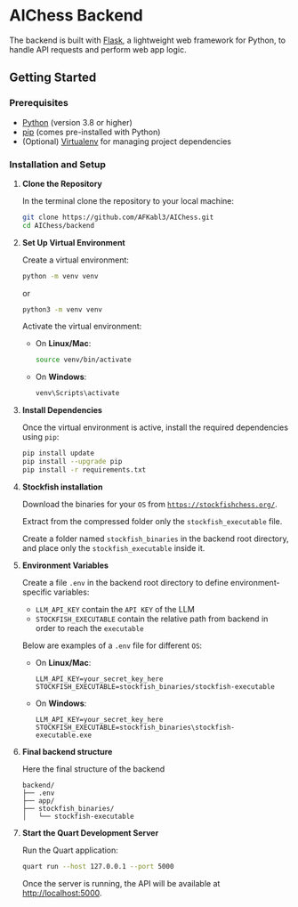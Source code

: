 # AIChess Backend

The backend is built with [Flask](https://flask.palletsprojects.com/en/stable/), a lightweight web framework for Python, to handle API requests and perform web app logic.

## Getting Started

### Prerequisites

- [Python](https://www.python.org/) (version 3.8 or higher)
- [pip](https://pip.pypa.io/en/stable/) (comes pre-installed with Python)
- (Optional) [Virtualenv](https://virtualenv.pypa.io/en/latest/) for managing project dependencies

### Installation and Setup

1. **Clone the Repository**

   In the terminal clone the repository to your local machine:

   ```bash
   git clone https://github.com/AFKabl3/AIChess.git
   cd AIChess/backend

   ```

2. **Set Up Virtual Environment**

   Create a virtual environment:

   ```bash
   python -m venv venv
   ```

   or

   ```bash
   python3 -m venv venv
   ```

   Activate the virtual environment:

   - On **Linux/Mac**:
     ```bash
     source venv/bin/activate
     ```
   - On **Windows**:
     ```powershell
     venv\Scripts\activate
     ```

3. **Install Dependencies**

   Once the virtual environment is active, install the required dependencies using `pip`:

   ```bash
   pip install update
   pip install --upgrade pip
   pip install -r requirements.txt
   ```

4. **Stockfish installation**

   Download the binaries for your `OS` from [`https://stockfishchess.org/`](https://stockfishchess.org/download/).

   Extract from the compressed folder only the `stockfish_executable` file.

   Create a folder named `stockfish_binaries` in the backend root directory, and place only the `stockfish_executable` inside it.

5. **Environment Variables**

   Create a file `.env` in the backend root directory to define environment-specific variables:

   - `LLM_API_KEY` contain the `API KEY` of the LLM
   - `STOCKFISH_EXECUTABLE` contain the relative path from
     backend in order to reach the `executable`

   Below are examples of a `.env` file for different `OS`:

   - On **Linux/Mac**:
     ```plain
     LLM_API_KEY=your_secret_key_here
     STOCKFISH_EXECUTABLE=stockfish_binaries/stockfish-executable
     ```
   - On **Windows**:
     ```plain
     LLM_API_KEY=your_secret_key_here
     STOCKFISH_EXECUTABLE=stockfish_binaries\stockfish-executable.exe
     ```

6. **Final backend structure**

   Here the final structure of the backend

   ```plain
   backend/
   ├── .env
   ├── app/
   ├── stockfish_binaries/
   │   └── stockfish-executable
   ```

7. **Start the Quart Development Server**

   Run the Quart application:

   ```bash
   quart run --host 127.0.0.1 --port 5000
   ```

   Once the server is running, the API will be available at [http://localhost:5000](http://localhost:5000).
